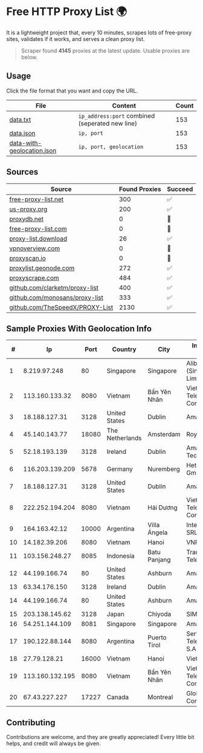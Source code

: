 
# Free HTTP Proxy List 🌍

It is a lightweight project that, every 10 minutes, scrapes lots of free-proxy sites, validates if it works, and serves a clean proxy list.


> Scraper found **4145** proxies at the latest update. Usable proxies are below.

## Usage

Click the file format that you want and copy the URL.


|File|Content|Count|
|----|-------|-----|
|[data.txt](https://raw.githubusercontent.com/themiralay/Proxy-List-World/master/data.txt)|`ip_address:port` combined (seperated new line)|153|
|[data.json](https://raw.githubusercontent.com/themiralay/Proxy-List-World/master/data.json)|`ip, port`|153|
|[data-with-geolocation.json](https://raw.githubusercontent.com/themiralay/Proxy-List-World/master/data-with-geolocation.json)|`ip, port, geolocation`|153|

## Sources

|Source|Found Proxies|Succeed|
|------|-------------|-------|
|[free-proxy-list.net](https://free-proxy-list.net)|300|✅|
|[us-proxy.org](https://www.us-proxy.org)|200|✅|
|[proxydb.net](http://proxydb.net)|0|🚫|
|[free-proxy-list.com](https://free-proxy-list.com/?page=&port=&type%5B%5D=http&type%5B%5D=https&up_time=0&search=Search)|0|🚫|
|[proxy-list.download](https://www.proxy-list.download/HTTP)|26|✅|
|[vpnoverview.com](https://vpnoverview.com/privacy/anonymous-browsing/free-proxy-servers)|0|🚫|
|[proxyscan.io](https://www.proxyscan.io)|0|🚫|
|[proxylist.geonode.com](https://proxylist.geonode.com/api/proxy-list?limit=300&page=1&sort_by=lastChecked&sort_type=desc&protocols=http,https)|272|✅|
|[proxyscrape.com](https://api.proxyscrape.com/v2/?request=displayproxies&protocol=http&timeout=10000&country=all&ssl=all&anonymity=all)|484|✅|
|[github.com/clarketm/proxy-list](https://raw.githubusercontent.com/clarketm/proxy-list/master/proxy-list-raw.txt)|400|✅|
|[github.com/monosans/proxy-list](https://raw.githubusercontent.com/monosans/proxy-list/main/proxies/http.txt)|333|✅|
|[github.com/TheSpeedX/PROXY-List](https://raw.githubusercontent.com/TheSpeedX/PROXY-List/master/http.txt)|2130|✅|


## Sample Proxies With Geolocation Info

|#|Ip|Port|Country|City|Internet Service Provider|
|-|--|----|-------|----|-------------------------|
|1|8.219.97.248|80|Singapore|Singapore|Alibaba Cloud (Singapore) Private Limited|
|2|113.160.133.32|8080|Vietnam|Bẩn Yên Nhân|VietNam Post and Telecom Corporation|
|3|18.188.127.31|3128|United States|Dublin|Amazon.com, Inc.|
|4|45.140.143.77|18080|The Netherlands|Amsterdam|RoyaleHosting BV|
|5|52.18.193.139|3128|Ireland|Dublin|Amazon Technologies Inc.|
|6|116.203.139.209|5678|Germany|Nuremberg|Hetzner Online GmbH|
|7|18.188.127.31|3128|United States|Dublin|Amazon.com, Inc.|
|8|222.252.194.204|8080|Vietnam|Hải Dương|VietNam Post and Telecom Corporation|
|9|164.163.42.12|10000|Argentina|Villa Ángela|Interret Villa Angela SRL|
|10|14.182.39.206|8080|Vietnam|Hanoi|VNPT|
|11|103.156.248.27|8085|Indonesia|Batu Panjang|Trans Media Telekomunikasi|
|12|44.199.166.74|80|United States|Ashburn|Amazon.com|
|13|63.34.176.150|3128|Ireland|Dublin|Amazon.com|
|14|44.199.166.74|80|United States|Ashburn|Amazon.com|
|15|203.138.145.62|3128|Japan|Chiyoda|SIMPLEIA|
|16|54.251.144.109|8081|Singapore|Singapore|Amazon.com, Inc.|
|17|190.122.88.144|8080|Argentina|Puerto Tirol|Servicios y Telecomunicaciones S.A|
|18|27.79.128.21|16000|Vietnam|Hanoi|Viettel Corporation|
|19|113.160.132.195|8080|Vietnam|Bẩn Yên Nhân|VietNam Post and Telecom Corporation|
|20|67.43.227.227|17227|Canada|Montreal|GloboTech Communications|



## Contributing

Contributions are welcome, and they are greatly appreciated! Every
little bit helps, and credit will always be given.

